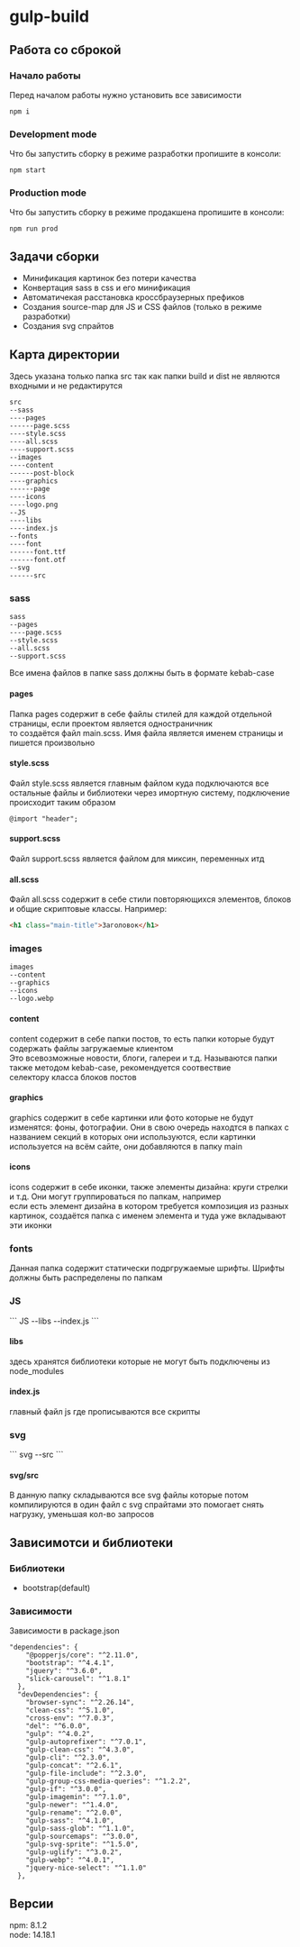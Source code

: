 # gulp-build

<h2>Работа со сброкой</h2>

<h3>Начало работы</h3>
Перед началом работы нужно установить все зависимости

```
npm i
```

<h3>Development mode</h3>
Что бы запустить сборку в режиме разработки пропишите в консоли:

```
npm start
```

<h3>Production mode</h3>
Что бы запустить сборку в режиме продакшена пропишите в консоли:

```
npm run prod
```

<h2>Задачи сборки</h2>

<ul>
  <li>Минификация картинок без потери качества</li>
  <li>Конвертация sass в css и его минификация</li>
  <li>Автоматичекая расстановка кроссбраузерных префиков</li>
  <li>Создания source-map для JS и CSS файлов (только в режиме разработки)</li>
  <li>Создания svg спрайтов</li>
</ul>

<h2>Карта директории</h2>
Здесь указана только папка src так как папки build и dist не являются входными и не редактирутся

```
src
--sass
----pages
------page.scss
----style.scss
----all.scss
----support.scss
--images
----content
------post-block
----graphics
------page
----icons
----logo.png
--JS
----libs
----index.js
--fonts
----font
------font.ttf
------font.otf
--svg
------src
```

<h3>sass</h3>

```
sass
--pages
----page.scss
--style.scss
--all.scss
--support.scss
```

Все имена файлов в папке sass должны быть в формате kebab-case

<h4>pages</h4>
Папка pages содержит в себе файлы стилей для каждой отдельной страницы, если проектом является одностраничник </br>
то создаётся файл main.scss. Имя файла является именем страницы и пишется произвольно

<h4>style.scss</h4>
Файл style.scss является главным файлом куда подключаются все остальные файлы и библиотеки через имортную систему, подключение происходит таким образом

```
@import "header";
```

<h4>support.scss</h4>
Файл support.scss является файлом для миксин, переменных итд

<h4>all.scss</h4>
Файл all.scss содержит в себе стили повторяющихся элементов, блоков и общие скриптовые классы. Например:

```html
<h1 class="main-title">Заголовок</h1>
```

<h3>images</h3>

```
images
--content
--graphics
--icons
--logo.webp
```
<h4>content</h4>
content содержит в себе папки постов, то есть папки которые будут содержать файлы загружаемые клиентом</br>
Это всевозможные новости, блоги, галереи и т.д. Называются папки также методом kebab-case, рекомендуется соотвествие</br>
селектору класса блоков постов

<h4>graphics</h4>
graphics содержит в себе картинки или фото которые не будут изменятся: фоны, фотографии. Они в свою очередь находтся в папках с </br>
названием секций в которых они используются, если картинки используется на всём сайте, они добавляются в папку main

<h4>icons</h4>
icons содержит в себе иконки, также элементы дизайна: круги стрелки и т.д. Они могут группироваться по папкам, например </br>
если есть элемент дизайна в котором требуется композиция из разных картинок, создаётся папка с именем элемента и туда уже вкладывают </br>
эти иконки

<h3>fonts</h3>
Данная папка содержит статически подргружаемые шрифты. Шрифты должны быть распределены по папкам

<h3>JS</h3>
```
JS
--libs
--index.js
```

<h4>libs</h4>
здесь хранятся библиотеки которые не могут быть подключены из node_modules

<h4>index.js</h4>
главный файл js где прописываются все скрипты

<h3>svg</h3>
```
svg
--src
```

<h4>svg/src</h4>
В данную папку складываются все svg файлы которые потом компилируются в один файл c svg спрайтами
это помогает снять нагрузку, уменьшая кол-во запросов

<h2>Зависимотси и библиотеки</h2>

<h3>Библиотеки</h3>

<ul>
  <li>bootstrap(default)</li>
</ul>

<h3>Зависимости</h3>

Зависимости в package.json

```
"dependencies": {
    "@popperjs/core": "^2.11.0",
    "bootstrap": "^4.4.1",
    "jquery": "^3.6.0",
    "slick-carousel": "^1.8.1"
  },
  "devDependencies": {
    "browser-sync": "^2.26.14",
    "clean-css": "^5.1.0",
    "cross-env": "^7.0.3",
    "del": "^6.0.0",
    "gulp": "^4.0.2",
    "gulp-autoprefixer": "^7.0.1",
    "gulp-clean-css": "^4.3.0",
    "gulp-cli": "^2.3.0",
    "gulp-concat": "^2.6.1",
    "gulp-file-include": "^2.3.0",
    "gulp-group-css-media-queries": "^1.2.2",
    "gulp-if": "^3.0.0",
    "gulp-imagemin": "^7.1.0",
    "gulp-newer": "^1.4.0",
    "gulp-rename": "^2.0.0",
    "gulp-sass": "^4.1.0",
    "gulp-sass-glob": "^1.1.0",
    "gulp-sourcemaps": "^3.0.0",
    "gulp-svg-sprite": "^1.5.0",
    "gulp-uglify": "^3.0.2",
    "gulp-webp": "^4.0.1",
    "jquery-nice-select": "^1.1.0"
  },
```

<h2>Версии</h2>
npm: 8.1.2 <br/>
node: 14.18.1


